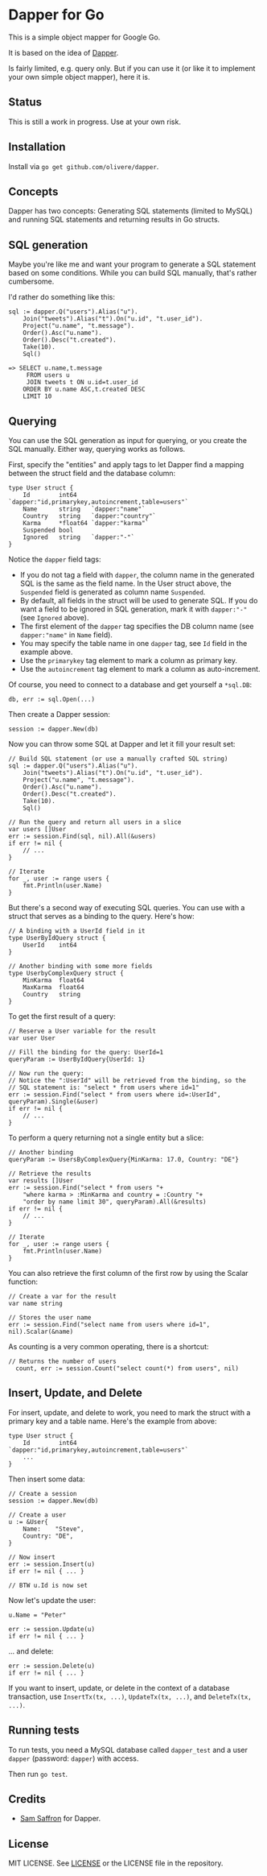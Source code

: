 # Dapper for Go

This is a simple object mapper for Google Go.

It is based on the idea of [Dapper](https://github.com/SamSaffron/dapper-dot-net).

Is fairly limited, e.g. query only. But if you can use it (or like it to
implement your own simple object mapper), here it is.

## Status

This is still a work in progress. Use at your own risk.

## Installation

Install via `go get github.com/olivere/dapper`.

## Concepts

Dapper has two concepts: Generating SQL statements (limited to MySQL)
and running SQL statements and returning results in Go structs.

## SQL generation

Maybe you're like me and want your program to generate a SQL statement
based on some conditions. While you can build SQL manually, that's rather
cumbersome.

I'd rather do something like this:

    sql := dapper.Q("users").Alias("u").
        Join("tweets").Alias("t").On("u.id", "t.user_id").
        Project("u.name", "t.message").
        Order().Asc("u.name").
        Order().Desc("t.created").
        Take(10).
        Sql()

    => SELECT u.name,t.message 
         FROM users u 
         JOIN tweets t ON u.id=t.user_id
        ORDER BY u.name ASC,t.created DESC
        LIMIT 10

## Querying

You can use the SQL generation as input for querying, or you create the
SQL manually. Either way, querying works as follows.

First, specify the "entities" and apply tags to let Dapper find
a mapping between the struct field and the database column:

    type User struct {
        Id        int64    `dapper:"id,primarykey,autoincrement,table=users"`
        Name      string   `dapper:"name"`
        Country   string   `dapper:"country"`
        Karma     *float64 `dapper:"karma"`
        Suspended bool
        Ignored   string   `dapper:"-"`
    }

Notice the `dapper` field tags:

* If you do not tag a field with `dapper`, the column name in the
  generated SQL is the same as the field name. In the User struct above,
  the `Suspended` field is generated as column name `Suspended`.
* By default, all fields in the struct will be used to generate SQL. If
  you do want a field to be ignored in SQL generation, mark it with
  `dapper:"-"` (see `Ignored` above).
* The first element of the `dapper` tag specifies the DB column name
  (see `dapper:"name"` in `Name` field).
* You may specify the table name in one `dapper` tag, see `Id` field in
  the example above.
* Use the `primarykey` tag element to mark a column as primary key.
* Use the `autoincrement` tag element to mark a column as
  auto-increment.

Of course, you need to connect to a database and get yourself a `*sql.DB`:

    db, err := sql.Open(...)

Then create a Dapper session:

    session := dapper.New(db)

Now you can throw some SQL at Dapper and let it fill your result set:

    // Build SQL statement (or use a manually crafted SQL string)
    sql := dapper.Q("users").Alias("u").
        Join("tweets").Alias("t").On("u.id", "t.user_id").
        Project("u.name", "t.message").
        Order().Asc("u.name").
        Order().Desc("t.created").
        Take(10).
        Sql()

    // Run the query and return all users in a slice
    var users []User
    err := session.Find(sql, nil).All(&users)
    if err != nil {
        // ...
    }

    // Iterate
    for _, user := range users {
        fmt.Println(user.Name)
    }

But there's a second way of executing SQL queries. You can use with a 
struct that serves as a binding to the query. Here's how:

    // A binding with a UserId field in it
    type UserByIdQuery struct {
        UserId    int64
    }

    // Another binding with some more fields
    type UserbyComplexQuery struct {
        MinKarma  float64
        MaxKarma  float64
        Country   string
    }

To get the first result of a query:

    // Reserve a User variable for the result
    var user User

    // Fill the binding for the query: UserId=1
    queryParam := UserByIdQuery{UserId: 1}

    // Now run the query:
    // Notice the ":UserId" will be retrieved from the binding, so the
    // SQL statement is: "select * from users where id=1"
    err := session.Find("select * from users where id=:UserId", queryParam).Single(&user)
    if err != nil {
    	// ...
    }

To perform a query returning not a single entity but a slice:

    // Another binding
    queryParam := UsersByComplexQuery{MinKarma: 17.0, Country: "DE"}

    // Retrieve the results
    var results []User
    err := session.Find("select * from users "+
        "where karma > :MinKarma and country = :Country "+
        "order by name limit 30", queryParam).All(&results)
    if err != nil {
        // ...
    }

    // Iterate
    for _, user := range users {
        fmt.Println(user.Name)
    }

You can also retrieve the first column of the first row by using the
Scalar function:

    // Create a var for the result
    var name string 

    // Stores the user name
    err := session.Find("select name from users where id=1", nil).Scalar(&name)

As counting is a very common operating, there is a shortcut:

    // Returns the number of users
	  count, err := session.Count("select count(*) from users", nil)

## Insert, Update, and Delete

For insert, update, and delete to work, you need to mark the struct with
a primary key and a table name. Here's the example from above:

    type User struct {
        Id        int64    `dapper:"id,primarykey,autoincrement,table=users"`
        ...
    }

Then insert some data:

    // Create a session
    session := dapper.New(db)

    // Create a user
    u := &User{
        Name:    "Steve",
        Country: "DE",
    }
    
    // Now insert
    err := session.Insert(u)
    if err != nil { ... }

    // BTW u.Id is now set
 
Now let's update the user:

    u.Name = "Peter"
    
    err := session.Update(u)
    if err != nil { ... }

... and delete:

    err := session.Delete(u)
    if err != nil { ... }

If you want to insert, update, or delete in the context of a database
transaction, use `InsertTx(tx, ...)`, `UpdateTx(tx, ...)`, and
`DeleteTx(tx, ...)`.

## Running tests

To run tests, you need a MySQL database called `dapper_test` and a user
`dapper` (password: `dapper`) with access.

Then run `go test`.
    
## Credits

* [Sam Saffron](http://www.samsaffron.com/) for Dapper.

## License

MIT LICENSE. See [LICENSE](http://olivere.mit-license.org/) or the
LICENSE file in the repository.
